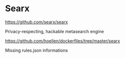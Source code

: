 # Searx

https://github.com/searx/searx

Privacy-respecting, hackable metasearch engine

https://github.com/hoellen/dockerfiles/tree/master/searx

Missing rules.json informations